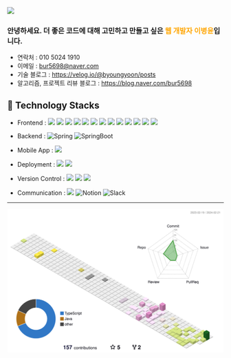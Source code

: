 <img src="https://capsule-render.vercel.app/api?type=wave&color=auto&height=150&section=header&text=Byoungyoon&fontSize=90&animation=fadeIn" />

### 안녕하세요. 더 좋은 코드에 대해 고민하고 만들고 싶은<span style="color:orange"> 웹 개발자 이병윤</span>입니다.

- 연락처 : 010 5024 1910
- 이메일 : bur5698@naver.com
- 기술 블로그 : https://velog.io/@byoungyoon/posts
- 알고리즘, 프로젝트 리뷰 블로그 : https://blog.naver.com/bur5698

## :hammer: Technology Stacks

- Frontend : <span><img src="https://img.shields.io/badge/HTML-e34f26?style=flat&logo=html5&logoColor=white"/></span>
  <span><img src="https://img.shields.io/badge/CSS-1572b6?style=flat&logo=css3&logoColor=white"/></span>
  <span><img src="https://img.shields.io/badge/JavaScript-dbab09?style=flat&logo=javascript&logoColor=white"/></span>
  <span><img src="https://img.shields.io/badge/TypeScript-3178C6?style=flat&logo=typescript&logoColor=white"/></span>
  <span><img src="https://img.shields.io/badge/React-61dafb?style=flat&logo=react&logoColor=white"/></span>
  <span><img src="https://img.shields.io/badge/Redux-764abc?style=flat&logo=redux&logoColor=white"/></span>
  <span><img src="https://img.shields.io/badge/Recoil-3474DE?style=flat&logo=recoil&logoColor=white"/></span>
  <span><img src="https://img.shields.io/badge/zustand-000000?style=flat&logoColor=white"/></span>
  <span><img src="https://img.shields.io/badge/Next.js-000000?style=flat&logo=next.js&logoColor=white"/></span>
  <span><img src="https://img.shields.io/badge/jQuery-0769ad?style=flat&logo=jquery&logoColor=white"/></span>
  <span><img src="https://img.shields.io/badge/Bootstrap-7952B3?style=flat&logo=bootstrap&logoColor=white"/></span>
  <span><img src="https://img.shields.io/badge/Tailwind CSS-06B6D4?style=flat&logo=tailwind-css&logoColor=white"/></span>
  <span><img src="https://img.shields.io/badge/React Query-FF4154?style=flat&logo=react-query&logoColor=white"/></span>

- Backend : <span><img alt="Spring" src="https://img.shields.io/badge/spring-6DB33F?style=flat&logo=spring&logoColor=white" /></span>
  <span><img alt="SpringBoot" src="https://img.shields.io/badge/springboot-6DB33F?style=flat&logo=springboot&logoColor=white" /></span>

- Mobile App : <span><img src="https://img.shields.io/badge/React Native-61dafb?style=flat&logo=react&logoColor=white"/></span><br/>

- Deployment : <span><img src="https://img.shields.io/badge/AWS-232f3e?style=flat&logo=amazon-aws&logoColor=white"/></span>
  <span><img src="https://img.shields.io/badge/Docker-2496ED?style=flat&logo=docker&logoColor=white"/></span>

- Version Control : <span><img src="https://img.shields.io/badge/Git-f05032?style=flat&logo=git&logoColor=white"/></span>
  <span><img src="https://img.shields.io/badge/GitHub-181717?style=flat&logo=github&logoColor=white"/></span>
  <span><img src="https://img.shields.io/badge/GitLab-FC6D26?style=flat&logo=gitlab&logoColor=white"/></span>

- Communication : <span><img src="https://img.shields.io/badge/Figma-f24e1e?style=flat&logo=figma&logoColor=white"/></span>
  <span><img alt="Notion" src ="https://img.shields.io/badge/Notion-000000?style=flat&logo=Notion&logoColor=white"/></span>
  <span><img alt="Slack" src ="https://img.shields.io/badge/slack-4A154B?style=flat&logo=slack&logoColor=white"/></span>

---

![](./profile-3d-contrib/profile-south-season-animate.svg)
